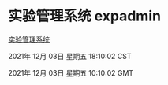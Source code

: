 # 实验管理系统 expadmin
[实验管理系统](http://59.174.25.102:56808/expadmin-782313d2-e1b1-4ea7-932e-3a55e6a1a4d0/)

2021年 12月 03日 星期五 18:10:02 CST

2021年 12月 03日 星期五 10:10:02 GMT
